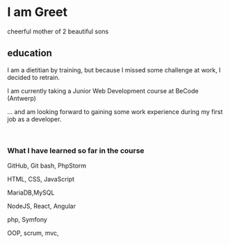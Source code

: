# I am Greet
cheerful mother of 2 beautiful sons


## education
I am a dietitian by training, but because I missed some challenge at work, I decided to retrain.

I am currently taking a Junior Web Development course at BeCode (Antwerp) 
  
... and am looking forward to gaining some work experience during my first job as a developer.

<br>

### What I have learned so far in the course

GitHub, Git bash, PhpStorm

HTML, CSS, JavaScript

MariaDB,MySQL

NodeJS, React, Angular

php, Symfony

OOP, scrum, mvc, 
